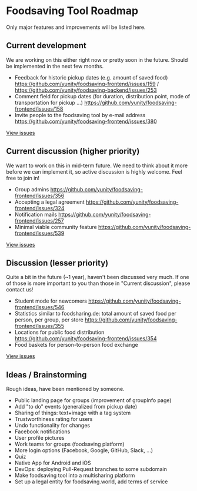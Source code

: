 # Foodsaving Tool Roadmap

Only major features and improvements will be listed here.

## Current development

We are working on this either right now or pretty soon in the future. Should be implemented in the next few months.

- Feedback for historic pickup dates (e.g. amount of saved food) https://github.com/yunity/foodsaving-frontend/issues/159 / https://github.com/yunity/foodsaving-backend/issues/253
- Comment field for pickup dates (for duration, distribution point, mode of transportation for pickup ...) https://github.com/yunity/foodsaving-frontend/issues/158
- Invite people to the foodsaving tool by e-mail address https://github.com/yunity/foodsaving-frontend/issues/380

[View issues](https://github.com/yunity/foodsaving-frontend/milestone/11)

## Current discussion (higher priority)

We want to work on this in mid-term future. We need to think about it more before we can implement it, so active discussion is highly welcome. Feel free to join in!

- Group admins https://github.com/yunity/foodsaving-frontend/issues/356
- Accepting a legal agreement https://github.com/yunity/foodsaving-frontend/issues/324
- Notification mails https://github.com/yunity/foodsaving-frontend/issues/257
- Minimal viable community feature https://github.com/yunity/foodsaving-frontend/issues/539

[View issues](https://github.com/yunity/foodsaving-frontend/milestone/9)

## Discussion (lesser priority)

Quite a bit in the future (~1 year), haven't been discussed very much. If one of those is more important to you than those in "Current discussion", please contact us!

- Student mode for newcomers https://github.com/yunity/foodsaving-frontend/issues/546
- Statistics similar to foodsharing.de: total amount of  saved food per person, per group, per store https://github.com/yunity/foodsaving-frontend/issues/355
- Locations for public food distribution https://github.com/yunity/foodsaving-frontend/issues/354
- Food baskets for person-to-person food exchange

[View issues](https://github.com/yunity/foodsaving-frontend/milestone/10)

## Ideas / Brainstorming

Rough ideas, have been mentioned by someone.

- Public landing page for groups (improvement of groupInfo page)
- Add "to do" events (generalized from pickup date)
- Sharing of things: text+image with a tag system
- Trustworthiness rating for users
- Undo functionality for changes
- Facebook notifications
- User profile pictures
- Work teams for groups (foodsaving platform)
- More login options (Facebook, Google, GitHub, Slack, ...)
- Quiz
- Native App for Android and iOS
- DevOps: deploying Pull-Request branches to some subdomain
- Make foodsaving tool into a multisharing platform
- Set up a legal entity for foodsaving.world, add terms of service
